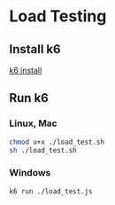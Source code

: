 # Load Testing

## Install k6

[k6 install](https://grafana.com/docs/k6/latest/set-up/install-k6/)

## Run k6

### Linux, Mac

```bash
chmod u+x ./load_test.sh
sh ./load_test.sh
```

### Windows

```bash
k6 run ./load_test.js
```
